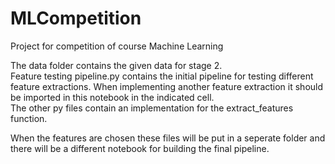 # MLCompetition
Project for competition of course Machine Learning

The data folder contains the given data for stage 2. <br>
Feature testing pipeline.py contains the initial pipeline for testing different feature extractions. When implementing another feature extraction it should be imported in this notebook in the indicated cell. <br>
The other py files contain an implementation for the extract_features function. <br>

When the features are chosen these files will be put in a seperate folder and there will be a different notebook for building the final pipeline.
